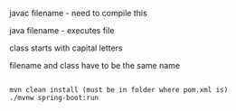 javac filename - need to compile this     

java filename - executes file   

class starts with capital letters       

filename and class have to be the same name       

   ```    
   
mvn clean install (must be in folder where pom.xml is)         
./mvnw spring-boot:run      


```
